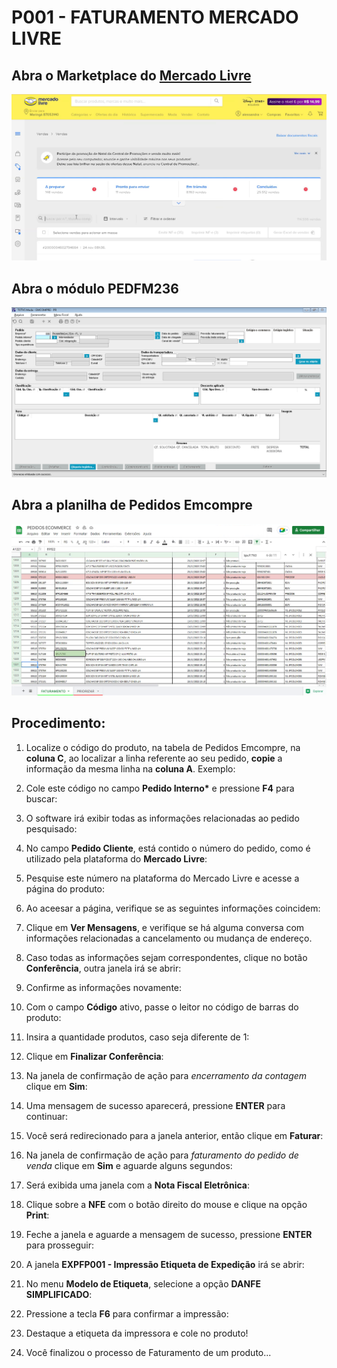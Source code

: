 # P001 - FATURAMENTO MERCADO LIVRE

## Abra o Marketplace do [Mercado Livre](https://mercadolivre.com.br/vendas/lista)

![PAINEL DE VENDAS MERCADO LIVRE](https://raw.githubusercontent.com/gabrielhox/kin_v2/a156efd53eaf4769ad28e90ca656d4da2b023515/content/notes/pops/images/bWVyY2FkbyBsaXZyZSBwcmludCAx.png)

## Abra o módulo PEDFM236

![PEDFM236](https://raw.githubusercontent.com/gabrielhox/kin_v2/a156efd53eaf4769ad28e90ca656d4da2b023515/content/notes/pops/images/YmhhbiBwcmludCAx.png)

## Abra a planilha de Pedidos Emcompre

![PEDIDOS EMCOMPRE](https://raw.githubusercontent.com/gabrielhox/kin_v2/a156efd53eaf4769ad28e90ca656d4da2b023515/content/notes/pops/images/cGxhbmlsaGEgZW1jb21wcmUgcHJpbnQgMQ%3D%3D.png)

## Procedimento:

1. Localize o código do produto, na tabela de Pedidos Emcompre, na **coluna C**, ao localizar a linha referente ao seu pedido, **copie** a informação da mesma linha na **coluna A**. Exemplo:

2. Cole este código no campo **Pedido Interno\*** e pressione **F4** para buscar:

3. O software irá exibir todas as informações relacionadas ao pedido pesquisado:

4. No campo **Pedido Cliente**, está contido o número do pedido, como é utilizado pela plataforma do **Mercado Livre**:

5. Pesquise este número na plataforma do Mercado Livre e acesse a página do produto:

6. Ao aceesar a página, verifique se as seguintes informações coincidem:

7. Clique em **Ver Mensagens**, e verifique se há alguma conversa com informações relacionadas a cancelamento ou mudança de endereço.

7. Caso todas as informações sejam correspondentes, clique no botão **Conferência**, outra janela irá se abrir:

8. Confirme as informações novamente:

9. Com o campo **Código** ativo, passe o leitor no código de barras do produto:

10. Insira a quantidade produtos, caso seja diferente de 1:

11. Clique em **Finalizar Conferência**:

12. Na janela de confirmação de ação para *encerramento da contagem* clique em **Sim**:

13. Uma mensagem de sucesso aparecerá, pressione **ENTER** para continuar:

14. Você será redirecionado para a janela anterior, então clique em **Faturar**:

15. Na janela de confirmação de ação para *faturamento do pedido de venda* clique em **Sim** e aguarde alguns segundos:

16. Será exibida uma janela com a **Nota Fiscal Eletrônica**:

17. Clique sobre a **NFE** com o botão direito do mouse e clique na opção **Print**:

18. Feche a janela e aguarde a mensagem de sucesso, pressione **ENTER** para prosseguir:

19. A janela **EXPFP001 - Impressão Etiqueta de Expedição** irá se abrir:

20. No menu **Modelo de Etiqueta**, selecione a opção **DANFE SIMPLIFICADO**:

21. Pressione a tecla **F6** para confirmar a impressão:

22. Destaque a etiqueta da impressora e cole no produto!

23. Você finalizou o processo de Faturamento de um produto...